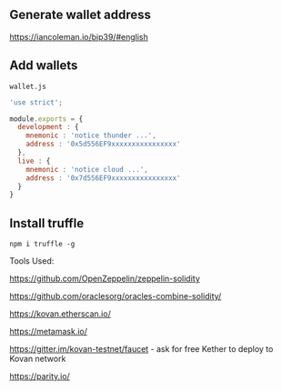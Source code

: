 ## Generate wallet address

https://iancoleman.io/bip39/#english

## Add wallets

`wallet.js`

```javascript
'use strict';

module.exports = {
  development : {
    mnemonic : 'notice thunder ...',
    address : '0x5d556EF9xxxxxxxxxxxxxxxx'
  },
  live : {
    mnemonic : 'notice cloud ...',
    address : '0x7d556EF9xxxxxxxxxxxxxxxx'
  }
}
```

## Install truffle
`npm i truffle -g`

Tools Used:

https://github.com/OpenZeppelin/zeppelin-solidity

https://github.com/oraclesorg/oracles-combine-solidity/

https://kovan.etherscan.io/

https://metamask.io/

https://gitter.im/kovan-testnet/faucet - ask for free Kether to deploy to Kovan network

https://parity.io/